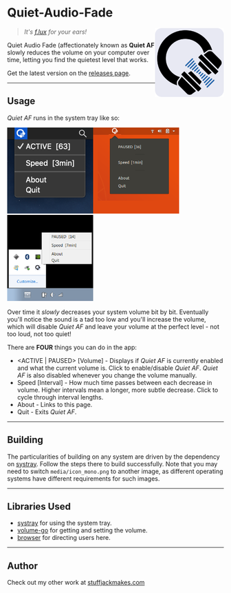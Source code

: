 # Quiet-Audio-Fade

<img src="./media/Quiet-Audio-Fade_logo.svg" width="160" height="160" alt="Quiet Audio Fade logo" align="right">

> *It's [f.lux](https://justgetflux.com) for your ears!*

Quiet Audio Fade (affectionately known as **Quiet AF** slowly reduces the volume on your computer over time, letting you find the quietest level that works.

Get the latest version on the [releases page](https://github.com/StuffJackMakes/Quiet-Audio-Fade/releases/tag/v1.0).

---

## Usage
*Quiet AF* runs in the system tray like so:

<img src="./media/screenshots/mac.png" width="200px" height="200px"><img src="./media/screenshots/ubuntu.png" width="200px" height="200px"><img src="./media/screenshots/windows.png" width="200px" height="200px">

Over time it *slowly* decreases your system volume bit by bit. Eventually you'll notice the sound is a tad too low and you'll increase the volume, which will disable *Quiet AF* and leave your volume at the perfect level - not too loud, not too quiet!

There are **FOUR** things you can do in the app:
* <ACTIVE | PAUSED> [Volume] - Displays if *Quiet AF* is currently enabled and what the current volume is. Click to enable/disable *Quiet AF*. *Quiet AF* is also disabled whenever you change the volume manually.
* Speed [Interval] - How much time passes between each decrease in volume. Higher intervals mean a longer, more subtle decrease. Click to cycle through interval lengths.
* About - Links to this page.
* Quit - Exits *Quiet AF*.

---

## Building
The particularities of building on any system are driven by the dependency on [systray](https://github.com/getlantern/systray). Follow the steps there to build successfully. Note that you may need to switch `media/icon_mono.png` to another image, as different operating systems have different requirements for such images.

---

## Libraries Used
* [systray](https://github.com/getlantern/systray) for using the system tray.
* [volume-go](https://github.com/itchyny/volume-go) for getting and setting the volume.
* [browser](https://github.com/pkg/browser) for directing users here.

---

## Author
Check out my other work at [stuffjackmakes.com](https://stuffjackmakes.com)